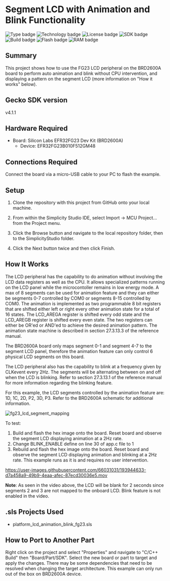 # Segment LCD with Animation and Blink Functionality
![Type badge](https://img.shields.io/badge/dynamic/json?url=https://raw.githubusercontent.com/SiliconLabs/application_examples_ci/master/platform_applications/platform_lcd_animation_blink_fg23_common.json&label=Type&query=type&color=green)
![Technology badge](https://img.shields.io/badge/dynamic/json?url=https://raw.githubusercontent.com/SiliconLabs/application_examples_ci/master/platform_applications/platform_lcd_animation_blink_fg23_common.json&label=Technology&query=technology&color=green)
![License badge](https://img.shields.io/badge/dynamic/json?url=https://raw.githubusercontent.com/SiliconLabs/application_examples_ci/master/platform_applications/platform_lcd_animation_blink_fg23_common.json&label=License&query=license&color=green)
![SDK badge](https://img.shields.io/badge/dynamic/json?url=https://raw.githubusercontent.com/SiliconLabs/application_examples_ci/master/platform_applications/platform_lcd_animation_blink_fg23_common.json&label=SDK&query=sdk&color=green)
![Build badge](https://img.shields.io/endpoint?url=https://raw.githubusercontent.com/SiliconLabs/application_examples_ci/master/platform_applications/platform_lcd_animation_blink_fg23_build_status.json)
![Flash badge](https://img.shields.io/badge/dynamic/json?url=https://raw.githubusercontent.com/SiliconLabs/application_examples_ci/master/platform_applications/platform_lcd_animation_blink_fg23_common.json&label=Flash&query=flash&color=blue)
![RAM badge](https://img.shields.io/badge/dynamic/json?url=https://raw.githubusercontent.com/SiliconLabs/application_examples_ci/master/platform_applications/platform_lcd_animation_blink_fg23_common.json&label=RAM&query=ram&color=blue)

## Summary
This project shows how to use the FG23 LCD peripheral on the BRD2600A board to perform
auto animation and blink without CPU intervention, and displaying a pattern
on the segment LCD (more information on "How it works" below).

## Gecko SDK version
v4.1.1

## Hardware Required

* Board:  Silicon Labs EFR32FG23 Dev Kit (BRD2600A)
	* Device: EFR32FG23B010F512GM48

## Connections Required
Connect the board via a micro-USB cable to your PC to flash the example.

## Setup
1. Clone the repository with this project from GitHub onto your local machine.

2. From within the Simplicity Studio IDE, select Import -> MCU Project... from the Project menu.

3. Click the Browse button and navigate to the local repository folder, then to the SimplicityStudio folder.

4. Click the Next button twice and then click Finish.

## How It Works
The LCD peripheral has the capability to do animation without involving the LCD data
registers as well as the CPU. It allows specialized patterns running on the LCD panel while the 
microcontoller remains in low energy mode. A max of 8 segments can be used for animation feature
and they can either be segments 0-7 controlled by COM0 or segments 8-15 controlled by COM0. The animation
is implemented as two programmable 8 bit registers that are shifted either left or right every other
animation state for a total of 16 states. The LCD_AREGA register is shifted every odd state and the
LCD_AREGB register is shifted every even state. The two registers can either be OR'ed or AND'ed to achieve
the desired animation pattern. The animation state machine is described in section 27.3.13.3 of the reference manual.

The BRD2600A board only maps segment 0-1 and segment 4-7 to the segment LCD panel, therefore the animation
feature can only control 6 physical LCD segments on this board.

The LCD peripheral also has the capability to blink at a frequency given by CLKevent every 2Hz. The segments will be
alternating between on and off when the LCD is blinking. Refer to section 27.3.13.1 of the reference manual
for more information regarding the blinking feature.

For this example, the LCD segments controlled by the animation feature are: 1D, 1C, 2D, P2, 3D, P3. 
Refer to the BRD2600A schematic for additional information.

![fg23_lcd_segment_mapping](https://user-images.githubusercontent.com/66031031/193937564-7755558f-d8a2-4e97-b436-760965fd6afa.png)
	
To test:
1. Build and flash the hex image onto the board. Reset board and observe the
   segment LCD displaying animation at a 2Hz rate.
2. Change BLINK_ENABLE define on line 30 of app.c file to 1
3. Rebuild and flash the hex image onto the board. Reset board and observe the
   segment LCD displaying animation and blinking at a 2Hz rate. 
   This example runs as it is and requires no user intervention. 

https://user-images.githubusercontent.com/66031031/193944633-d7a458a9-49b9-4eaa-afec-87ecd30036e5.mov

**Note**:
As seen in the video above, the LCD will be blank for 2 seconds since segments 2 and 3 are not
mapped to the onboard LCD. Blink feature is not enabled in the video. 

## .sls Projects Used
* platform_lcd_animation_blink_fg23.sls

## How to Port to Another Part
Right click on the project and select "Properties" and navigate to "C/C++ 
Build" then "Board/Part/SDK". Select the new board or part to target and apply 
the changes. There may be some dependencies that need to be resolved when 
changing the target architecture. This example can only run out of the box on
BRD2600A device.
